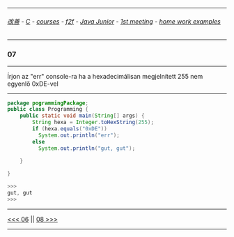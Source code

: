 
---

###### [改善](https://github.com/ttltrk/0C/blob/master/README.MD) - [C](https://github.com/ttltrk/PRG/blob/master/CODING.MD) - [courses](https://github.com/ttltrk/Courses/blob/master/README.MD) - [f2f](https://github.com/ttltrk/Courses/blob/master/F2F/F2F.MD) - [Java Junior](https://github.com/ttltrk/PRG/blob/master/JAVA/DOC/BJM/TOMI/JJ.MD) - [1st meeting](https://github.com/ttltrk/PRG/blob/master/JAVA/DOC/BJM/TOMI/01/1st.md) - [home work examples](https://github.com/ttltrk/PRG/blob/master/JAVA/DOC/BJM/TOMI/01/feladat.md)

---

### 07

---

Írjon az "err" console-ra ha a hexadecimálisan megjelnített 255 nem egyenlő 0xDE-vel

---

```java
package pogrammingPackage;
public class Programming {
	public static void main(String[] args) {
		String hexa = Integer.toHexString(255);
		if (hexa.equals("0xDE"))
		  System.out.println("err");
		else
		  System.out.println("gut, gut");
		
	}

}

>>>
gut, gut
>>>
```

---

[<<< 06](https://github.com/ttltrk/PRG/blob/master/JAVA/DOC/BJM/TOMI/01/EX/06/06.MD) ||
[08 >>>](https://github.com/ttltrk/PRG/blob/master/JAVA/DOC/BJM/TOMI/01/EX/08/08.MD)

---
